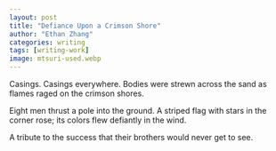 ```yaml
---
layout: post
title: "Defiance Upon a Crimson Shore"
author: "Ethan Zhang"
categories: writing
tags: [writing-work]
image: mtsuri-used.webp
---
```


<html>
  <head>
    <title>Defiance Upon a Crimson Shore</title>
  </head>
  <body>
  <p>Casings. Casings everywhere. Bodies were strewn across the sand as flames raged on the crimson shores. </p>
  <p>Eight men thrust a pole into the ground. A striped flag with stars in the corner rose; its colors flew defiantly in the wind. </p>
  <p>A tribute to the success that their brothers would never get to see.</p>
